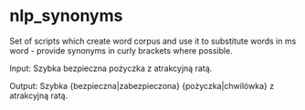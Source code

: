 # nlp_synonyms
Set of scripts which create word corpus and use it to substitute words in ms word - provide synonyms in curly brackets where possible.

Input: Szybka bezpieczna pożyczka z atrakcyjną ratą.

Output: Szybka {bezpieczna|zabezpieczona} {pożyczka|chwilówka} z atrakcyjną ratą.
